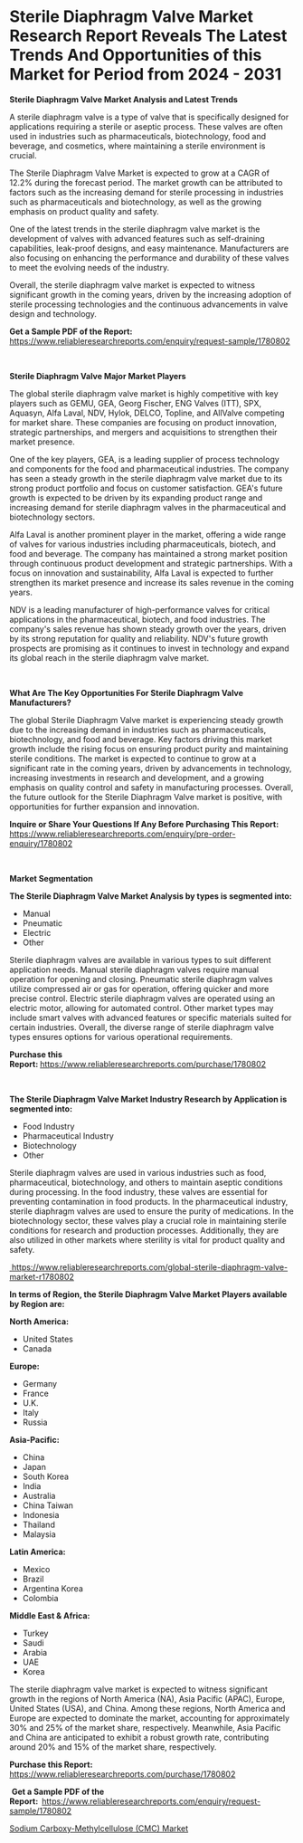 <p><h1>Sterile Diaphragm Valve Market Research Report Reveals The Latest Trends And Opportunities of this Market for Period from 2024 - 2031</h1></p><p><strong>Sterile Diaphragm Valve Market Analysis and Latest Trends</strong></p>
<p><p>A sterile diaphragm valve is a type of valve that is specifically designed for applications requiring a sterile or aseptic process. These valves are often used in industries such as pharmaceuticals, biotechnology, food and beverage, and cosmetics, where maintaining a sterile environment is crucial.</p><p>The Sterile Diaphragm Valve Market is expected to grow at a CAGR of 12.2% during the forecast period. The market growth can be attributed to factors such as the increasing demand for sterile processing in industries such as pharmaceuticals and biotechnology, as well as the growing emphasis on product quality and safety.</p><p>One of the latest trends in the sterile diaphragm valve market is the development of valves with advanced features such as self-draining capabilities, leak-proof designs, and easy maintenance. Manufacturers are also focusing on enhancing the performance and durability of these valves to meet the evolving needs of the industry.</p><p>Overall, the sterile diaphragm valve market is expected to witness significant growth in the coming years, driven by the increasing adoption of sterile processing technologies and the continuous advancements in valve design and technology.</p></p>
<p><strong>Get a Sample PDF of the Report:&nbsp;</strong> <a href="https://www.reliableresearchreports.com/enquiry/request-sample/1780802">https://www.reliableresearchreports.com/enquiry/request-sample/1780802</a></p>
<p>&nbsp;</p>
<p><strong>Sterile Diaphragm Valve Major Market Players</strong></p>
<p><p>The global sterile diaphragm valve market is highly competitive with key players such as GEMU, GEA, Georg Fischer, ENG Valves (ITT), SPX, Aquasyn, Alfa Laval, NDV, Hylok, DELCO, Topline, and AllValve competing for market share. These companies are focusing on product innovation, strategic partnerships, and mergers and acquisitions to strengthen their market presence.</p><p>One of the key players, GEA, is a leading supplier of process technology and components for the food and pharmaceutical industries. The company has seen a steady growth in the sterile diaphragm valve market due to its strong product portfolio and focus on customer satisfaction. GEA's future growth is expected to be driven by its expanding product range and increasing demand for sterile diaphragm valves in the pharmaceutical and biotechnology sectors.</p><p>Alfa Laval is another prominent player in the market, offering a wide range of valves for various industries including pharmaceuticals, biotech, and food and beverage. The company has maintained a strong market position through continuous product development and strategic partnerships. With a focus on innovation and sustainability, Alfa Laval is expected to further strengthen its market presence and increase its sales revenue in the coming years.</p><p>NDV is a leading manufacturer of high-performance valves for critical applications in the pharmaceutical, biotech, and food industries. The company's sales revenue has shown steady growth over the years, driven by its strong reputation for quality and reliability. NDV's future growth prospects are promising as it continues to invest in technology and expand its global reach in the sterile diaphragm valve market.</p></p>
<p>&nbsp;</p>
<p><strong>What Are The Key Opportunities For Sterile Diaphragm Valve Manufacturers?</strong></p>
<p><p>The global Sterile Diaphragm Valve market is experiencing steady growth due to the increasing demand in industries such as pharmaceuticals, biotechnology, and food and beverage. Key factors driving this market growth include the rising focus on ensuring product purity and maintaining sterile conditions. The market is expected to continue to grow at a significant rate in the coming years, driven by advancements in technology, increasing investments in research and development, and a growing emphasis on quality control and safety in manufacturing processes. Overall, the future outlook for the Sterile Diaphragm Valve market is positive, with opportunities for further expansion and innovation.</p></p>
<p><strong>Inquire or Share Your Questions If Any Before Purchasing This Report:</strong> <a href="https://www.reliableresearchreports.com/enquiry/pre-order-enquiry/1780802">https://www.reliableresearchreports.com/enquiry/pre-order-enquiry/1780802</a></p>
<p>&nbsp;</p>
<p><strong>Market Segmentation</strong></p>
<p><strong>The Sterile Diaphragm Valve Market Analysis by types is segmented into:</strong></p>
<p><ul><li>Manual</li><li>Pneumatic</li><li>Electric</li><li>Other</li></ul></p>
<p><p>Sterile diaphragm valves are available in various types to suit different application needs. Manual sterile diaphragm valves require manual operation for opening and closing. Pneumatic sterile diaphragm valves utilize compressed air or gas for operation, offering quicker and more precise control. Electric sterile diaphragm valves are operated using an electric motor, allowing for automated control. Other market types may include smart valves with advanced features or specific materials suited for certain industries. Overall, the diverse range of sterile diaphragm valve types ensures options for various operational requirements.</p></p>
<p><strong>Purchase this Report:&nbsp;</strong><a href="https://www.reliableresearchreports.com/purchase/1780802">https://www.reliableresearchreports.com/purchase/1780802</a></p>
<p>&nbsp;</p>
<p><strong>The Sterile Diaphragm Valve Market Industry Research by Application is segmented into:</strong></p>
<p><ul><li>Food Industry</li><li>Pharmaceutical Industry</li><li>Biotechnology</li><li>Other</li></ul></p>
<p><p>Sterile diaphragm valves are used in various industries such as food, pharmaceutical, biotechnology, and others to maintain aseptic conditions during processing. In the food industry, these valves are essential for preventing contamination in food products. In the pharmaceutical industry, sterile diaphragm valves are used to ensure the purity of medications. In the biotechnology sector, these valves play a crucial role in maintaining sterile conditions for research and production processes. Additionally, they are also utilized in other markets where sterility is vital for product quality and safety.</p></p>
<p><a href="https://www.reliableresearchreports.com/global-sterile-diaphragm-valve-market-r1780802">&nbsp;https://www.reliableresearchreports.com/global-sterile-diaphragm-valve-market-r1780802</a></p>
<p><strong>In terms of Region, the Sterile Diaphragm Valve Market Players available by Region are:</strong></p>
<p>
    <p> <strong> North America: </strong>
        <ul>
            <li>United States</li>
            <li>Canada</li>
        </ul>
        </p> 
    <p> <strong> Europe: </strong>
        <ul>
            <li>Germany</li>
            <li>France</li>
            <li>U.K.</li>
            <li>Italy</li>
            <li>Russia</li>
        </ul>
        </p> 
    <p> <strong> Asia-Pacific: </strong>
        <ul>
            <li>China</li>
            <li>Japan</li>
            <li>South Korea</li>
            <li>India</li>
            <li>Australia</li>
            <li>China Taiwan</li>
            <li>Indonesia</li>
            <li>Thailand</li>
            <li>Malaysia</li>
        </ul>
        </p> 
    <p> <strong> Latin America: </strong>
        <ul>
            <li>Mexico</li>
            <li>Brazil</li>
            <li>Argentina Korea</li>
            <li>Colombia</li>
        </ul>
        </p> 
    <p> <strong> Middle East & Africa: </strong>
        <ul>
            <li>Turkey</li>
            <li>Saudi</li>
            <li>Arabia</li>
            <li>UAE</li>
            <li>Korea</li>
        </ul>
    </p>
    </p>
<p><p>The sterile diaphragm valve market is expected to witness significant growth in the regions of North America (NA), Asia Pacific (APAC), Europe, United States (USA), and China. Among these regions, North America and Europe are expected to dominate the market, accounting for approximately 30% and 25% of the market share, respectively. Meanwhile, Asia Pacific and China are anticipated to exhibit a robust growth rate, contributing around 20% and 15% of the market share, respectively.</p></p>
<p><strong>Purchase this Report: </strong><a href="https://www.reliableresearchreports.com/purchase/1780802">https://www.reliableresearchreports.com/purchase/1780802</a></p>
<p>&nbsp;<strong>Get a Sample PDF of the Report:&nbsp;&nbsp;</strong><a href="https://www.reliableresearchreports.com/enquiry/request-sample/1780802">https://www.reliableresearchreports.com/enquiry/request-sample/1780802</a></p>
<p><strong></strong></p>
<p><p><a href="https://github.com/faithreidt5556/Market-Research-Report-List-1/blob/main/sodium-carboxy-methylcellulose-cmc-market.md">Sodium Carboxy-Methylcellulose (CMC) Market</a></p></p>